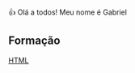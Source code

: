 👍 Olá a todos! Meu nome é Gabriel

<h2>Formação</h2>
<a href="https://www.dio.me/certificate/T8ZBUW9L/share" color="red"> HTML </a>
